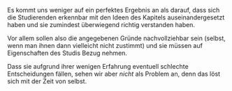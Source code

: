 Es kommt uns weniger auf ein perfektes Ergebnis an als darauf,
dass sich die Studierenden erkennbar mit den Ideen des Kapitels auseinandergesetzt haben
und sie zumindest überwiegend richtig verstanden haben.

Vor allem sollen also die angegebenen Gründe nachvollziehbar sein (selbst, wenn man
ihnen dann vielleicht nicht zustimmt) und sie müssen auf Eigenschaften des Studis Bezug nehmen.

Dass sie aufgrund ihrer wenigen Erfahrung eventuell schlechte Entscheidungen fällen,
sehen wir aber _nicht_ als Problem an, denn das löst sich mit der Zeit von selbst.
